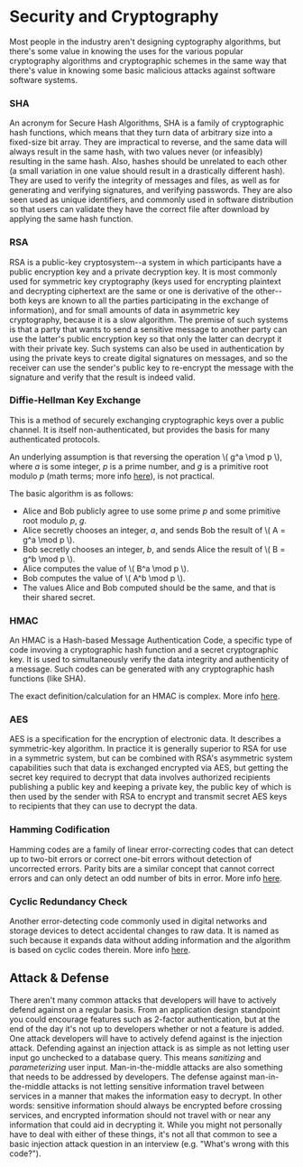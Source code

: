 # Security and Cryptography

Most people in the industry aren't designing cyptography algorithms, but there's some value in knowing the uses for the various popular cryptography algorithms and cryptographic schemes in the same way that there's value in knowing some basic malicious attacks against software software systems.

### SHA

An acronym for Secure Hash Algorithms, SHA is a family of cryptographic hash functions, which means that they turn data of arbitrary size into a fixed-size bit array. They are impractical to reverse, and the same data will always result in the same hash, with two values never (or infeasibly) resulting in the same hash. Also, hashes should be unrelated to each other (a small variation in one value should result in a drastically different hash). They are used to verify the integrity of messages and files, as well as for generating and verifying signatures, and verifying passwords. They are also seen used as unique identifiers, and commonly used in software distribution so that users can validate they have the correct file after download by applying the same hash function.

### RSA

RSA is a public-key cryptosystem--a system in which participants have a public encryption key and a private decryption key. It is most commonly used for symmetric key cryptography (keys used for encrypting plaintext and decrypting ciphertext are the same or one is derivative of the other--both keys are known to all the parties participating in the exchange of information), and for small amounts of data in asymmetric key cryptography, because it is a slow algorithm. The premise of such systems is that a party that wants to send a sensitive message to another party can use the latter's public encryption key so that only the latter can decrypt it with their private key. Such systems can also be used in authentication by using the private keys to create digital signatures on messages, and so the receiver can use the sender's public key to re-encrypt the message with the signature and verify that the result is indeed valid.

### Diffie-Hellman Key Exchange

This is a method of securely exchanging cryptographic keys over a public channel. It is itself non-authenticated, but provides the basis for many authenticated protocols.

An underlying assumption is that reversing the operation \\( g^a \mod p \\), where _a_ is some integer, _p_ is a prime number, and _g_ is a primitive root modulo _p_ (math terms; more info [here](https://en.wikipedia.org/wiki/Primitive_root_modulo_n)), is not practical.

The basic algorithm is as follows:
- Alice and Bob publicly agree to use some prime _p_ and some primitive root modulo _p_, _g_.
- Alice secretly chooses an integer, _a_, and sends Bob the result of \\( A = g^a \mod p \\).
- Bob secretly chooses an integer, _b_, and sends Alice the result of \\( B = g^b \mod p \\).
- Alice computes the value of \\( B^a \mod p \\).
- Bob computes the value of \\( A^b \mod p \\).
- The values Alice and Bob computed should be the same, and that is their shared secret.

### HMAC

An HMAC is a Hash-based Message Authentication Code, a specific type of code invoving a cryptographic hash function and a secret cryptographic key. It is used to simultaneously verify the data integrity and authenticity of a message. Such codes can be generated with any cryptographic hash functions (like SHA).

The exact definition/calculation for an HMAC is complex. More info [here](https://en.wikipedia.org/wiki/HMAC).

### AES

AES is a specification for the encryption of electronic data. It describes a symmetric-key algorithm. In practice it is generally superior to RSA for use in a symmetric system, but can be combined with RSA's asymmetric system capabilities such that data is exchanged encrypted via AES, but getting the secret key required to decrypt that data involves authorized recipients publishing a public key and keeping a private key, the public key of which is then used by the sender with RSA to encrypt and transmit secret AES keys to recipients that they can use to decrypt the data.

### Hamming Codification

Hamming codes are a family of linear error-correcting codes that can detect up to two-bit errors or correct one-bit errors without detection of uncorrected errors. Parity bits are a similar concept that cannot correct errors and can only detect an odd number of bits in error. More info [here](https://en.wikipedia.org/wiki/Hamming_code#General_algorithm).

### Cyclic Redundancy Check

Another error-detecting code commonly used in digital networks and storage devices to detect accidental changes to raw data. It is named as such because it expands data without adding information and the algorithm is based on cyclic codes therein. More info [here](https://en.wikipedia.org/wiki/Cyclic_redundancy_check).

## Attack & Defense

There aren't many common attacks that developers will have to actively defend against on a regular basis. From an application design standpoint you could encourage features such as 2-factor authentication, but at the end of the day it's not up to developers whether or not a feature is added. One attack developers will have to actively defend against is the injection attack. Defending against an injection attack is as simple as not letting user input go unchecked to a database query. This means _sanitizing_ and _parameterizing_ user input. Man-in-the-middle attacks are also something that needs to be addressed by developers. The defense against man-in-the-middle attacks is not letting sensitive information travel between services in a manner that makes the information easy to decrypt. In other words: sensitive information should always be encrypted before crossing services, and encrypted information should not travel with or near any information that could aid in decrypting it. While you might not personally have to deal with either of these things, it's not all that common to see a basic injection attack question in an interview (e.g. "What's wrong with this code?").
